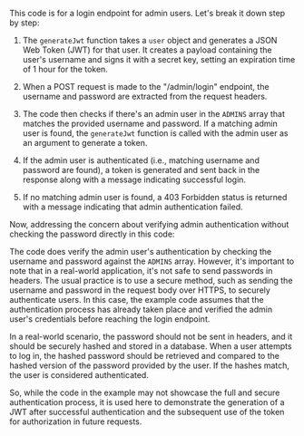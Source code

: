 This code is for a login endpoint for admin users. Let's break it down step by step:

1. The `generateJwt` function takes a `user` object and generates a JSON Web Token (JWT) for that user. It creates a payload containing the user's username and signs it with a secret key, setting an expiration time of 1 hour for the token.

2. When a POST request is made to the "/admin/login" endpoint, the username and password are extracted from the request headers.

3. The code then checks if there's an admin user in the `ADMINS` array that matches the provided username and password. If a matching admin user is found, the `generateJwt` function is called with the admin user as an argument to generate a token.

4. If the admin user is authenticated (i.e., matching username and password are found), a token is generated and sent back in the response along with a message indicating successful login.

5. If no matching admin user is found, a 403 Forbidden status is returned with a message indicating that admin authentication failed.

Now, addressing the concern about verifying admin authentication without checking the password directly in this code:

The code does verify the admin user's authentication by checking the username and password against the `ADMINS` array. However, it's important to note that in a real-world application, it's not safe to send passwords in headers. The usual practice is to use a secure method, such as sending the username and password in the request body over HTTPS, to securely authenticate users. In this case, the example code assumes that the authentication process has already taken place and verified the admin user's credentials before reaching the login endpoint.

In a real-world scenario, the password should not be sent in headers, and it should be securely hashed and stored in a database. When a user attempts to log in, the hashed password should be retrieved and compared to the hashed version of the password provided by the user. If the hashes match, the user is considered authenticated.

So, while the code in the example may not showcase the full and secure authentication process, it is used here to demonstrate the generation of a JWT after successful authentication and the subsequent use of the token for authorization in future requests.